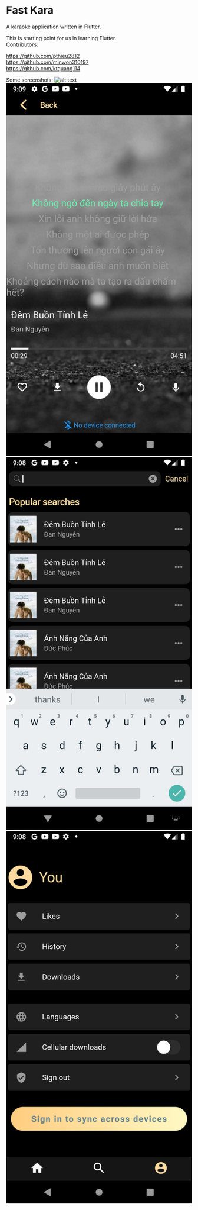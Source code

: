 # Fast Kara

A karaoke application written in Flutter.<br /> 

This is starting point for us in learning Flutter.<br /> 
Contributors:<br /> 

https://github.com/pthieu2812<br /> 
https://github.com/minwon310197<br /> 
https://github.com/ktquang114<br /> 

Some screenshots:
![alt text](https://github.com/thiennguyenhieu/FastKara/blob/master/screenshots/home.png")                                                                    
![alt text](https://github.com/thiennguyenhieu/FastKara/blob/master/screenshots/playsong.png)                                                                              
![alt text](https://github.com/thiennguyenhieu/FastKara/blob/master/screenshots/search.png)                                                                  
![alt text](https://github.com/thiennguyenhieu/FastKara/blob/master/screenshots/user.png)
